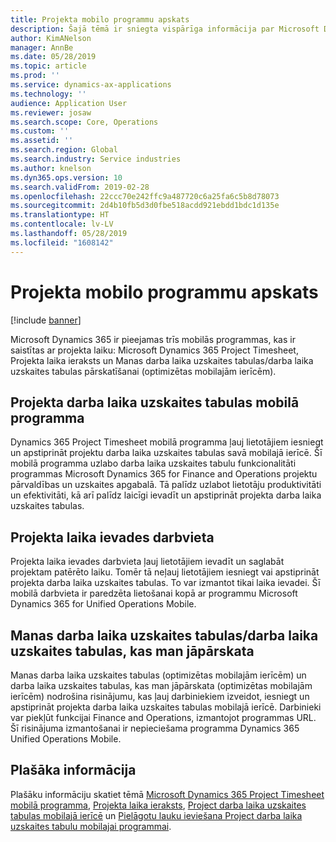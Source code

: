 ```yaml
---
title: Projekta mobilo programmu apskats
description: Šajā tēmā ir sniegta vispārīga informācija par Microsoft Dynamics 365 projektu programmām, kas ir atkarīgas no laika un ir pieejamas mobilajā ierīcē.
author: KimANelson
manager: AnnBe
ms.date: 05/28/2019
ms.topic: article
ms.prod: ''
ms.service: dynamics-ax-applications
ms.technology: ''
audience: Application User
ms.reviewer: josaw
ms.search.scope: Core, Operations
ms.custom: ''
ms.assetid: ''
ms.search.region: Global
ms.search.industry: Service industries
ms.author: knelson
ms.dyn365.ops.version: 10
ms.search.validFrom: 2019-02-28
ms.openlocfilehash: 22ccc70e242ffc9a487720c6a25fa6c5b8d78073
ms.sourcegitcommit: 2d4b10fb5d3d0fbe518acdd921ebdd1bdc1d135e
ms.translationtype: HT
ms.contentlocale: lv-LV
ms.lasthandoff: 05/28/2019
ms.locfileid: "1608142"
---
```

# <a name="project-mobile-applications-overview"></a>Projekta mobilo programmu apskats

[!include [banner](../includes/banner.md)]

Microsoft Dynamics 365 ir pieejamas trīs mobilās programmas, kas ir saistītas ar projekta laiku: Microsoft Dynamics 365 Project Timesheet, Projekta laika ieraksts un Manas darba laika uzskaites tabulas/darba laika uzskaites tabulas pārskatīšanai (optimizētas mobilajām ierīcēm).

## <a name="project-timesheet-mobile-app"></a>Projekta darba laika uzskaites tabulas mobilā programma

Dynamics 365 Project Timesheet mobilā programma ļauj lietotājiem iesniegt un apstiprināt projektu darba laika uzskaites tabulas savā mobilajā ierīcē. Šī mobilā programma uzlabo darba laika uzskaites tabulu funkcionalitāti programmas Microsoft Dynamics 365 for Finance and Operations projektu pārvaldības un uzskaites apgabalā. Tā palīdz uzlabot lietotāju produktivitāti un efektivitāti, kā arī palīdz laicīgi ievadīt un apstiprināt projekta darba laika uzskaites tabulas.

## <a name="project-time-entry-workspace"></a>Projekta laika ievades darbvieta

Projekta laika ievades darbvieta ļauj lietotājiem ievadīt un saglabāt projektam patērēto laiku. Tomēr tā neļauj lietotājiem iesniegt vai apstiprināt projekta darba laika uzskaites tabulas. To var izmantot tikai laika ievadei. Šī mobilā darbvieta ir paredzēta lietošanai kopā ar programmu Microsoft Dynamics 365 for Unified Operations Mobile.

## <a name="my-timesheetstimesheets-for-my-review"></a>Manas darba laika uzskaites tabulas/darba laika uzskaites tabulas, kas man jāpārskata

Manas darba laika uzskaites tabulas (optimizētas mobilajām ierīcēm) un darba laika uzskaites tabulas, kas man jāpārskata (optimizētas mobilajām ierīcēm) nodrošina risinājumu, kas ļauj darbiniekiem izveidot, iesniegt un apstiprināt projekta darba laika uzskaites tabulas mobilajā ierīcē. Darbinieki var piekļūt funkcijai Finance and Operations, izmantojot programmas URL. Šī risinājuma izmantošanai ir nepieciešama programma Dynamics 365 Unified Operations Mobile.

## <a name="for-more-information"></a>Plašāka informācija

Plašāku informāciju skatiet tēmā [Microsoft Dynamics 365 Project Timesheet mobilā programma](project-timesheet.md), [Projekta laika ieraksts]( project-time-entry-mobile-workspace.md), [Project darba laika uzskaites tabulas mobilajā ierīcē](Mobile-timesheets.md) un [Pielāgotu lauku ieviešana Project darba laika uzskaites tabulu mobilajai programmai](custom-fields-mobile.md).

